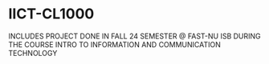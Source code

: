 # IICT-CL1000
INCLUDES PROJECT DONE IN FALL 24 SEMESTER @ FAST-NU ISB DURING THE COURSE INTRO TO INFORMATION AND COMMUNICATION TECHNOLOGY
